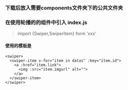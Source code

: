 ### 下载后放入需要components文件夹下的公共文件夹

### 在使用轮播的的组件中引入 index.js
> import {Swiper,SwiperItem} form 'xxx'

#### 使用的模板是<div class="wrapper">
    <swiper>
      <swiper-item v-for="item in datas" :key="item.id">
        <a :href="item.link">
          <img :src="item.imgurl" alt="">
        </a>
      </swiper-item>
    </swiper>
  </div>